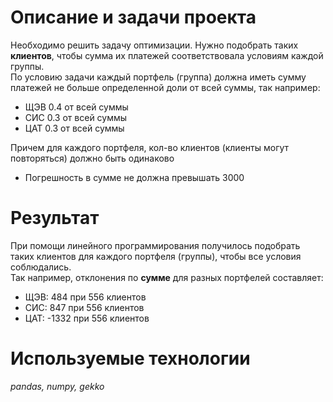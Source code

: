 # Описание и задачи проекта
Необходимо решить задачу оптимизации. Нужно подобрать таких **клиентов**, чтобы сумма их платежей соответствовала условиям каждой группы.  
По условию задачи каждый портфель (группа) должна иметь сумму платежей не больше определенной доли от всей суммы, так например:
- ЩЭВ 0.4 от всей суммы
- СИС 0.3 от всей суммы
- ЦАТ 0.3 от всей суммы  

Причем для каждого портфеля, кол-во клиентов (клиенты могут повторяться) должно быть одинаково  
* Погрешность в сумме не должна превышать 3000

# Результат
При помощи линейного программирования получилось подобрать таких клиентов для каждого портфеля (группы), чтобы все условия соблюдались.  
Так например, отклонения по **сумме** для разных портфелей составляет:
- ЩЭВ: 484 при 556 клиентов
- СИС: 847 при 556 клиентов
- ЦАТ: -1332 при 556 клиентов

# Используемые технологии
*pandas, numpy, gekko*

